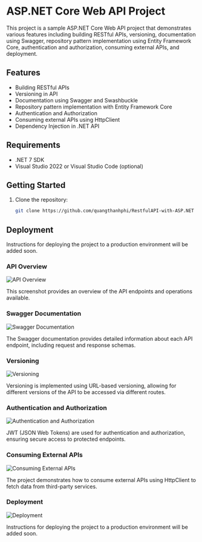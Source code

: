 # ASP.NET Core Web API Project

This project is a sample ASP.NET Core Web API project that demonstrates various features including building RESTful APIs, versioning, documentation using Swagger, repository pattern implementation using Entity Framework Core, authentication and authorization, consuming external APIs, and deployment.

## Features

- Building RESTful APIs
- Versioning in API
- Documentation using Swagger and Swashbuckle
- Repository pattern implementation with Entity Framework Core
- Authentication and Authorization
- Consuming external APIs using HttpClient
- Dependency Injection in .NET API
  
## Requirements

- .NET 7 SDK
- Visual Studio 2022 or Visual Studio Code (optional)

## Getting Started

1. Clone the repository:

   ```bash
   git clone https://github.com/quangthanhphi/RestfulAPI-with-ASP.NET

## Deployment
Instructions for deploying the project to a production environment will be added soon.

### API Overview

![API Overview](images/api_overview.png)

This screenshot provides an overview of the API endpoints and operations available.

### Swagger Documentation

![Swagger Documentation](images/swagger_documentation.png)

The Swagger documentation provides detailed information about each API endpoint, including request and response schemas.

### Versioning

![Versioning](images/versioning.png)

Versioning is implemented using URL-based versioning, allowing for different versions of the API to be accessed via different routes.

### Authentication and Authorization

![Authentication and Authorization](images/authentication_authorization.png)

JWT (JSON Web Tokens) are used for authentication and authorization, ensuring secure access to protected endpoints.

### Consuming External APIs

![Consuming External APIs](images/consuming_external_apis.png)

The project demonstrates how to consume external APIs using HttpClient to fetch data from third-party services.

### Deployment

![Deployment](images/deployment.png)

Instructions for deploying the project to a production environment will be added soon.


